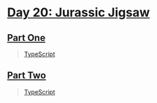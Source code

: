 # [Day 20: Jurassic Jigsaw](https://adventofcode.com/2020/day/20)

## [Part One](https://adventofcode.com/2020/day/20#part1)

> [TypeScript](/solutions/typescript/2020/20/src/p1.ts)

## [Part Two](https://adventofcode.com/2020/day/20#part2)

> [TypeScript](/solutions/typescript/2020/20/src/p2.ts)
